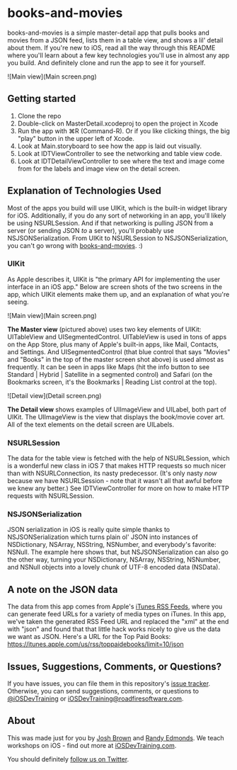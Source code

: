 books-and-movies
================

books-and-movies is a simple master-detail app that pulls books and movies from a JSON feed, lists them in a table view, and shows a lil' detail about them. If you're new to iOS, read all the way through this README where you'll learn about a few key technologies you'll use in almost any app you build. And definitely clone and run the app to see it for yourself.

![Main view](Main screen.png)

## Getting started

1. Clone the repo
2. Double-click on MasterDetail.xcodeproj to open the project in Xcode
3. Run the app with ⌘R (Command-R). Or if you like clicking things, the big "play" button in the upper left of Xcode.
4. Look at Main.storyboard to see how the app is laid out visually.
5. Look at IDTViewController to see the networking and table view code.
6. Look at IDTDetailViewController to see where the text and image come from for the labels and image view on the detail screen.


## Explanation of Technologies Used

Most of the apps you build will use UIKit, which is the built-in widget library for iOS. Additionally, if you do any sort of networking in an app, you'll likely be using NSURLSession. And if that networking is pulling JSON from a server (or sending JSON *to* a server), you'll probably use NSJSONSerialization. From UIKit to NSURLSession to NSJSONSerialization, you can't go wrong with [books-and-movies](https://github.com/iOSDevTraining/books-and-movies). :)

### UIKit

As Apple describes it, UIKit is "the primary API for implementing the user interface in an iOS app." Below are screen shots of the two screens in the app, which UIKit elements make them up, and an explanation of what you're seeing.

![Main view](Main screen.png)

**The Master view** (pictured above) uses two key elements of UIKit: UITableView and UISegmentedControl. UITableView is used in tons of apps on the App Store, plus many of Apple's built-in apps, like Mail, Contacts, and Settings. And UISegmentedControl (that blue control that says "Movies" and "Books" in the top of the master screen shot above) is used almost as frequently. It can be seen in apps like Maps (hit the info button to see Standard | Hybrid | Satellite in a segmented control) and Safari (on the Bookmarks screen, it's the Bookmarks | Reading List control at the top).

![Detail view](Detail screen.png)

**The Detail view** shows examples of UIImageView and UILabel, both part of UIKit. The UIImageView is the view that displays the book/movie cover art. All of the text elements on the detail screen are UILabels.


### NSURLSession

The data for the table view is fetched with the help of NSURLSession, which is a wonderful new class in iOS 7 that makes HTTP requests so much nicer than with NSURLConnection, its nasty predecessor. (It's only nasty *now* because we have NSURLSession - note that it wasn't all that awful before we knew any better.) See IDTViewController for more on how to make HTTP requests with NSURLSession.

### NSJSONSerialization

JSON serialization in iOS is really quite simple thanks to NSJSONSerialization which turns plain ol' JSON into instances of NSDictionary, NSArray, NSString, NSNumber, and everybody's favorite: NSNull. The example here shows that, but NSJSONSerialization can also go the other way, turning your NSDictionary, NSArray, NSString, NSNumber, and NSNull objects into a lovely chunk of UTF-8 encoded data (NSData).

## A note on the JSON data

The data from this app comes from Apple's [iTunes RSS Feeds](https://rss.itunes.apple.com/us/), where you can generate feed URLs for a variety of media types on iTunes. In this app, we've taken the generated RSS Feed URL and replaced the "xml" at the end with "json" and found that that little hack works nicely to give us the data we want as JSON. Here's a URL for the Top Paid Books: https://itunes.apple.com/us/rss/toppaidebooks/limit=10/json

## Issues, Suggestions, Comments, or Questions?

If you have issues, you can file them in this repository's [issue tracker](https://github.com/iosdevtraining/books-and-movies/issues). Otherwise, you can send suggestions, comments, or questions to [@iOSDevTraining](https://twitter.com/iosdevtraining) or [iOSDevTraining@roadfiresoftware.com](mailto:iOSDevTraining@roadfiresoftware.com).

## About

This was made just for you by [Josh Brown](https://twitter.com/jtbrown) and [Randy Edmonds](https://twitter.com/apphands). We teach workshops on iOS - find out more at [iOSDevTraining.com](http://iosdevtraining.com/).

You should definitely [follow us on Twitter](https://twitter.com/iosdevtraining).
